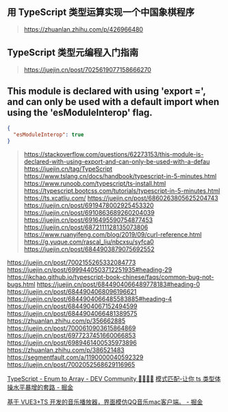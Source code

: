 ## 用 TypeScript 类型运算实现一个中国象棋程序

> https://zhuanlan.zhihu.com/p/426966480

## TypeScript 类型元编程入门指南

> https://juejin.cn/post/7025619077158666270

## This module is declared with using 'export =', and can only be used with a default import when using the 'esModuleInterop' flag.

```json
{
  "esModuleInterop": true
}
```

> https://stackoverflow.com/questions/62273153/this-module-is-declared-with-using-export-and-can-only-be-used-with-a-defau
https://juejin.cn/tag/TypeScript
https://www.tslang.cn/docs/handbook/typescript-in-5-minutes.html
https://www.runoob.com/typescript/ts-install.html
https://typescript.bootcss.com/tutorials/typescript-in-5-minutes.html
https://ts.xcatliu.com/
https://juejin.cn/post/6860263805625204743
https://juejin.cn/post/6919478002925453320
https://juejin.cn/post/6910863689260204039
https://juejin.cn/post/6916495590754877453
https://juejin.cn/post/6872111128135073806
https://www.ruanyifeng.com/blog/2019/09/curl-reference.html
https://g.yuque.com/rascal_liu/nbcxsu/syfca0
https://juejin.cn/post/6844903879075692552





https://juejin.cn/post/7002155265332084773
https://juejin.cn/post/6999440503712251935#heading-29
https://jkchao.github.io/typescript-book-chinese/faqs/common-bug-not-bugs.html
https://juejin.cn/post/6844904066489778183#heading-0
https://juejin.cn/post/6844904068096196621
https://juejin.cn/post/6844904066485583885#heading-4
https://juejin.cn/post/6844904067152494599
https://juejin.cn/post/6844904066481389575
https://zhuanlan.zhihu.com/p/356662885
https://juejin.cn/post/7000610903615864869
https://juejin.cn/post/6977237451660066853
https://juejin.cn/post/6989461400535973896
https://zhuanlan.zhihu.com/p/386521483
https://segmentfault.com/a/1190000040592329
https://juejin.cn/post/7002052568629116965

[TypeScript - Enum to Array - DEV Community 👩‍💻👨‍💻](https://dev.to/joaozitopolo/typescript-enum-to-array-42jg)
[模式匹配-让你 ts 类型体操水平暴增的套路 - 掘金](https://juejin.cn/post/7045536402112512007)

[基于 VUE3+TS 开发的音乐播放器，界面模仿QQ音乐mac客户端。 - 掘金](https://juejin.cn/post/7074062428249522207)